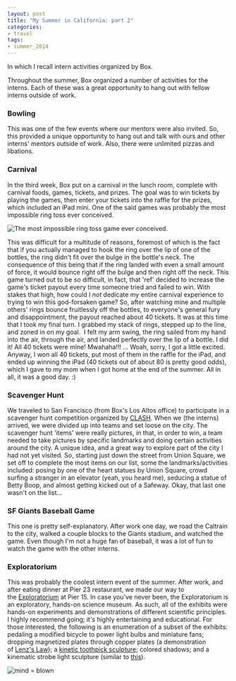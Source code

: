 ```yaml
---
layout: post
title: "My Summer in California: part 2"
categories:
- travel
tags:
- summer_2014
---
```


In which I recall intern activities organized by Box.

Throughout the summer, Box organized a number of activities for the interns. Each of these was a great opportunity to hang out with fellow interns outside of work.

<!--more-->

### Bowling
This was one of the few events where our mentors were also invited. So, this provided a unique opportunity to hang out and talk with ours and other interns' mentors outside of work. Also, there were unlimited pizzas and libations.

### Carnival
In the third week, Box put on a carnival in the lunch room, complete with carnival foods, games, tickets, and prizes. The goal was to win tickets by playing the games, then enter your tickets into the raffle for the prizes, which included an iPad mini. One of the said games was probably the most impossible ring toss ever conceived.

![The most impossible ring toss game ever conceived.][ring-toss-image]

This was difficult for a multitude of reasons, foremost of which is the fact that if you actually managed to hook the ring over the lip of one of the bottles, the ring didn't fit over the bulge in the bottle's neck. The consequence of this being that if the ring landed with even a small amount of force, it would bounce right off the bulge and then right off the neck. This game turned out to be _so_ difficult, in fact, that 'ref' decided to increase the game's ticket payout every time someone tried and failed to win. With stakes that high, how could I _not_ dedicate my entire carnival experience to trying to win this god-forsaken game? So, after watching mine and multiple others' rings bounce fruitlessly off the bottles, to everyone's general fury and disappointment, the payout reached about 40 tickets. It was at this time that I took my final turn. I grabbed my stack of rings, stepped up to the line, and zoned in on my goal.  I felt my arm swing, the ring sailed from my hand into the air, through the air, and landed perfectly over the lip of a bottle. I did it! All 40 tickets were mine! Mwahaha!!! ... Woah, sorry, I got a little excited. Anyway, I won all 40 tickets, put most of them in the raffle for the iPad, and ended up winning the iPad (40 tickets out of about 80 is pretty good odds), which I gave to my mom when I got home at the end of the summer. All in all, it was a good day. :)

### Scavenger Hunt
We traveled to San Francisco (from Box's Los Altos office) to participate in a scavenger hunt competition organized by [CLASH](http://www.clashsf.com/). When we (the interns) arrived, we were divided up into teams and set loose on the city. The scavenger hunt 'items' were really pictures, in that, in order to win, a team needed to take pictures by specific landmarks and doing certain activities around the city. A unique idea, and a great way to explore part of the city I had not yet visited. So, starting just down the street from Union Square, we set off to complete the most items on our list, some the landmarks/activities included: posing by one of the heart statues by Union Square, crowd surfing a stranger in an elevator (yeah, you heard me), seducing a statue of Betty Boop, and almost getting kicked out of a Safeway. Okay, that last one wasn't on the list...

### SF Giants Baseball Game
This one is pretty self-explanatory. After work one day, we road the Caltrain to the city, walked a couple blocks to the Giants stadium, and watched the game. Even though I'm not a huge fan of baseball, it was a lot of fun to watch the game with the other interns.

### Exploratorium
This was probably the coolest intern event of the summer. After work, and after eating dinner at Pier 23 restaurant, we made our way to the [Exploratorium](http://www.exploratorium.edu/) at Pier 15. In case you've never been, the Exploratorium is an exploratory, hands-on science museum. As such, all of the exhibits were hands-on experiments and demonstrations of different scientific principles. I highly recommend going; it's highly entertaining and educational. For those interested, the following is an enumeration of a subset of the exhibits: pedaling a modified bicycle to power light bulbs and miniature fans; dropping magnetized plates through copper plates (a demonstration of [Lenz's Law](http://video.mit.edu/watch/physics-demo-lenzs-law-with-copper-pipe-10268/)); a [kinetic toothpick sculpture](http://youtu.be/OG5DkJWbeEg); colored shadows; and a kinematic strobe light sculpture (similar to [this](http://youtu.be/6gEnB0dBoFQ)).

![mind = blown][colored-shadows-image]

[ring-toss-image]: http://www.fiesta4kids.com/sites/default/files/bottle_ring_3x3.jpg
[colored-shadows-image]: http://www.exploratorium.edu/history/palace/images/hands.jpg